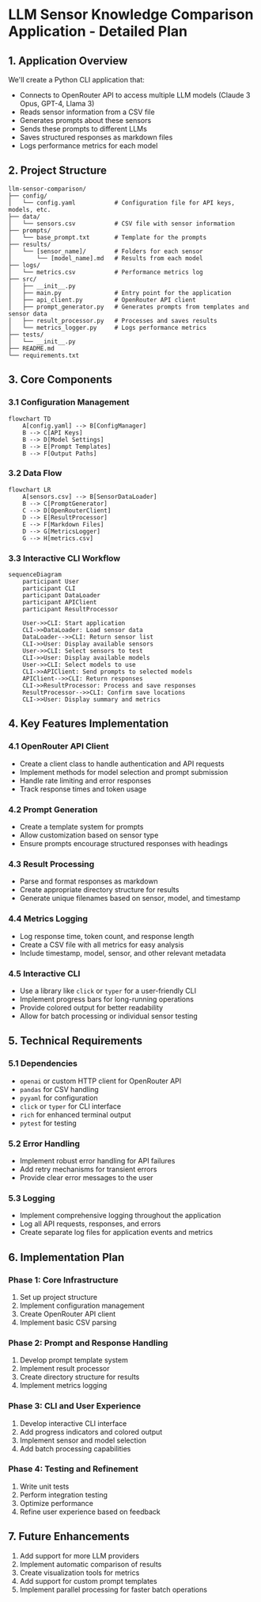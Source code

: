 # LLM Sensor Knowledge Comparison Application - Detailed Plan

## 1. Application Overview

We'll create a Python CLI application that:
- Connects to OpenRouter API to access multiple LLM models (Claude 3 Opus, GPT-4, Llama 3)
- Reads sensor information from a CSV file
- Generates prompts about these sensors
- Sends these prompts to different LLMs
- Saves structured responses as markdown files
- Logs performance metrics for each model

## 2. Project Structure

```
llm-sensor-comparison/
├── config/
│   └── config.yaml           # Configuration file for API keys, models, etc.
├── data/
│   └── sensors.csv           # CSV file with sensor information
├── prompts/
│   └── base_prompt.txt       # Template for the prompts
├── results/
│   └── [sensor_name]/        # Folders for each sensor
│       └── [model_name].md   # Results from each model
├── logs/
│   └── metrics.csv           # Performance metrics log
├── src/
│   ├── __init__.py
│   ├── main.py               # Entry point for the application
│   ├── api_client.py         # OpenRouter API client
│   ├── prompt_generator.py   # Generates prompts from templates and sensor data
│   ├── result_processor.py   # Processes and saves results
│   └── metrics_logger.py     # Logs performance metrics
├── tests/
│   └── __init__.py
├── README.md
└── requirements.txt
```

## 3. Core Components

### 3.1 Configuration Management
```mermaid
flowchart TD
    A[config.yaml] --> B[ConfigManager]
    B --> C[API Keys]
    B --> D[Model Settings]
    B --> E[Prompt Templates]
    B --> F[Output Paths]
```

### 3.2 Data Flow
```mermaid
flowchart LR
    A[sensors.csv] --> B[SensorDataLoader]
    B --> C[PromptGenerator]
    C --> D[OpenRouterClient]
    D --> E[ResultProcessor]
    E --> F[Markdown Files]
    D --> G[MetricsLogger]
    G --> H[metrics.csv]
```

### 3.3 Interactive CLI Workflow
```mermaid
sequenceDiagram
    participant User
    participant CLI
    participant DataLoader
    participant APIClient
    participant ResultProcessor
    
    User->>CLI: Start application
    CLI->>DataLoader: Load sensor data
    DataLoader-->>CLI: Return sensor list
    CLI->>User: Display available sensors
    User->>CLI: Select sensors to test
    CLI->>User: Display available models
    User->>CLI: Select models to use
    CLI->>APIClient: Send prompts to selected models
    APIClient-->>CLI: Return responses
    CLI->>ResultProcessor: Process and save responses
    ResultProcessor-->>CLI: Confirm save locations
    CLI->>User: Display summary and metrics
```

## 4. Key Features Implementation

### 4.1 OpenRouter API Client
- Create a client class to handle authentication and API requests
- Implement methods for model selection and prompt submission
- Handle rate limiting and error responses
- Track response times and token usage

### 4.2 Prompt Generation
- Create a template system for prompts
- Allow customization based on sensor type
- Ensure prompts encourage structured responses with headings

### 4.3 Result Processing
- Parse and format responses as markdown
- Create appropriate directory structure for results
- Generate unique filenames based on sensor, model, and timestamp

### 4.4 Metrics Logging
- Log response time, token count, and response length
- Create a CSV file with all metrics for easy analysis
- Include timestamp, model, sensor, and other relevant metadata

### 4.5 Interactive CLI
- Use a library like `click` or `typer` for a user-friendly CLI
- Implement progress bars for long-running operations
- Provide colored output for better readability
- Allow for batch processing or individual sensor testing

## 5. Technical Requirements

### 5.1 Dependencies
- `openai` or custom HTTP client for OpenRouter API
- `pandas` for CSV handling
- `pyyaml` for configuration
- `click` or `typer` for CLI interface
- `rich` for enhanced terminal output
- `pytest` for testing

### 5.2 Error Handling
- Implement robust error handling for API failures
- Add retry mechanisms for transient errors
- Provide clear error messages to the user

### 5.3 Logging
- Implement comprehensive logging throughout the application
- Log all API requests, responses, and errors
- Create separate log files for application events and metrics

## 6. Implementation Plan

### Phase 1: Core Infrastructure
1. Set up project structure
2. Implement configuration management
3. Create OpenRouter API client
4. Implement basic CSV parsing

### Phase 2: Prompt and Response Handling
1. Develop prompt template system
2. Implement result processor
3. Create directory structure for results
4. Implement metrics logging

### Phase 3: CLI and User Experience
1. Develop interactive CLI interface
2. Add progress indicators and colored output
3. Implement sensor and model selection
4. Add batch processing capabilities

### Phase 4: Testing and Refinement
1. Write unit tests
2. Perform integration testing
3. Optimize performance
4. Refine user experience based on feedback

## 7. Future Enhancements
1. Add support for more LLM providers
2. Implement automatic comparison of results
3. Create visualization tools for metrics
4. Add support for custom prompt templates
5. Implement parallel processing for faster batch operations